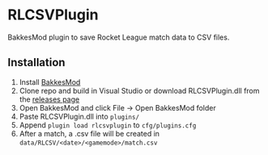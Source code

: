 # RLCSVPlugin
BakkesMod plugin to save Rocket League match data to CSV files.

## Installation
1. Install [BakkesMod](http://www.bakkesmod.com/)
2. Clone repo and build in Visual Studio or download RLCSVPlugin.dll from the [releases page](https://github.com/evansloan/RLCSVPlugin/releases)
3. Open BakkesMod and click File -> Open BakkesMod folder
4. Paste RLCSVPlugin.dll into `plugins/`
5. Append `plugin load rlcsvplugin` to `cfg/plugins.cfg`
6. After a match, a .csv file will be created in `data/RLCSV/<date>/<gamemode>/match.csv`
